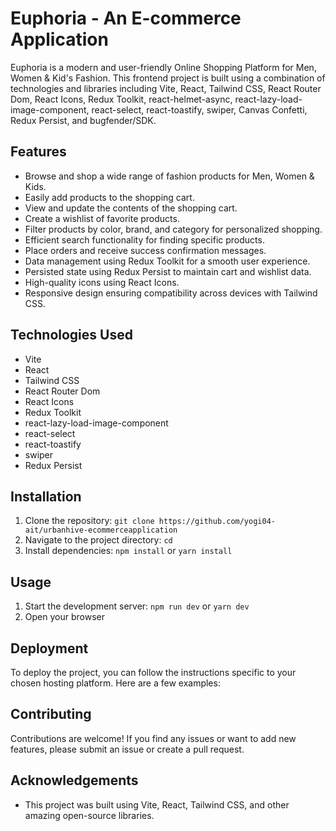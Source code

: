 # Euphoria - An E-commerce Application
Euphoria is a modern and user-friendly Online Shopping Platform for Men, Women & Kid's Fashion. This frontend project is built using a combination of technologies and libraries including Vite, React, Tailwind CSS, React Router Dom, React Icons, Redux Toolkit, react-helmet-async, react-lazy-load-image-component, react-select, react-toastify, swiper, Canvas Confetti, Redux Persist, and bugfender/SDK.

## Features

- Browse and shop a wide range of fashion products for Men, Women & Kids.
- Easily add products to the shopping cart.
- View and update the contents of the shopping cart.
- Create a wishlist of favorite products.
- Filter products by color, brand, and category for personalized shopping.
- Efficient search functionality for finding specific products.
- Place orders and receive success confirmation messages.
- Data management using Redux Toolkit for a smooth user experience.
- Persisted state using Redux Persist to maintain cart and wishlist data.
- High-quality icons using React Icons.
- Responsive design ensuring compatibility across devices with Tailwind CSS.

## Technologies Used

- Vite
- React
- Tailwind CSS
- React Router Dom
- React Icons
- Redux Toolkit
- react-lazy-load-image-component
- react-select
- react-toastify
- swiper
- Redux Persist
  

## Installation

1. Clone the repository: `git clone https://github.com/yogi04-ait/urbanhive-ecommerceapplication`
2. Navigate to the project directory: `cd `
3. Install dependencies: `npm install` or `yarn install`

## Usage

1. Start the development server: `npm run dev` or `yarn dev`
2. Open your browser 

## Deployment

To deploy the project, you can follow the instructions specific to your chosen hosting platform. Here are a few examples:




## Contributing

Contributions are welcome! If you find any issues or want to add new features, please submit an issue or create a pull request.



## Acknowledgements

- This project was built using Vite, React, Tailwind CSS, and other amazing open-source libraries.